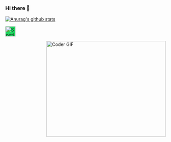 ### Hi there 👋

<!--
**AndersBjoern/AndersBjoern** is a ✨ _special_ ✨ repository because its `README.md` (this file) appears on your GitHub profile.

Here are some ideas to get you started:

- 🔭 I’m currently working on ...
- 🌱 I’m currently learning ...
- 👯 I’m looking to collaborate on ...
- 🤔 I’m looking for help with ...
- 💬 Ask me about ...
- 📫 How to reach me: ...
- 😄 Pronouns: ...
- ⚡ Fun fact: ...
-->

[![Anurag's github stats](https://github-readme-stats.vercel.app/api?username=AndersBjoern)](https://github.com/anuraghazra/github-readme-stats)

<a href="https://open.spotify.com/user/11136638575?si=TH1cjVq4RRe5Xmjjk_vw-g"> <img height="32" width="32" alt="Spotify" style="background-color:#1ED760" src="https://cdn.jsdelivr.net/npm/simple-icons@v3/icons/spotify.svg" /> </a>



<img align="right" src="https://media.giphy.com/media/SWoSkN6DxTszqIKEqv/giphy.gif" alt="Coder GIF" width="375" height="300">
